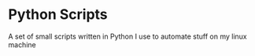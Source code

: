 # Python Scripts
A set of small scripts written in Python I use to automate stuff on my linux machine